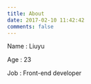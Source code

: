 ```yaml
---
title: About
date: 2017-02-10 11:42:42
comments: false
---
```

Name : Liuyu

Age : 23

Job : Front-end developer

